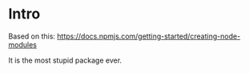 # Intro

Based on this:
https://docs.npmjs.com/getting-started/creating-node-modules

It is the most stupid package ever.
